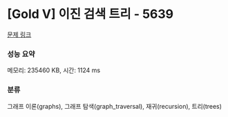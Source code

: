 # [Gold V] 이진 검색 트리 - 5639 

[문제 링크](https://www.acmicpc.net/problem/5639) 

### 성능 요약

메모리: 235460 KB, 시간: 1124 ms

### 분류

그래프 이론(graphs), 그래프 탐색(graph_traversal), 재귀(recursion), 트리(trees)

